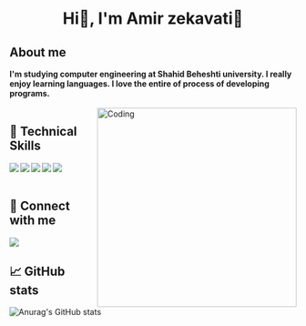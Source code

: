 <h1 align="center"> Hi👋, I'm Amir zekavati🧢</h1>

## About me
**I'm studying computer engineering at Shahid Beheshti university. I really enjoy learning languages. I love the entire of process of developing   programs.**<br /><br />
<img align="right" alt="Coding" width="350" src="https://cdn.dribbble.com/users/1162077/screenshots/3848914/programmer.gif"/>


## 💼 Technical Skills
<img align="left" alet="Python" src="https://img.shields.io/badge/Python-3776AB?style=for-the-badge&logo=python&logoColor=white"/>
<img align="left" src="https://img.shields.io/badge/Java-ED8B00?style=for-the-badge&logo=java&logoColor=white"/>
<img align="left" src="https://img.shields.io/badge/C%2B%2B-00599C?style=for-the-badge&logo=c%2B%2B&logoColor=white"/>
<img align="left" src="https://img.shields.io/badge/C-00599C?style=for-the-badge&logo=c&logoColor=white"/>
<img align="left" alet="Html" src="https://img.shields.io/badge/HTML-239120?style=for-the-badge&logo=html5&logoColor=white"/><br/>
<br />

## 🤝 Connect with me 
<img src="https://img.shields.io/badge/Gmail-D14836?style=for-the-badge&logo=gmail&logoColor=white"/>
<br />

## 📈 GitHub stats
![Anurag's GitHub stats](https://github-readme-stats.vercel.app/api?username=amirzekavati&show_icons=true&theme=radical)

